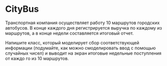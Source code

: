 # CityBus

Транспортная компания осуществляет работу 10 маршрутов городских автобусов. В конце каждого дня регистрируется выручка
по каждому из маршрутов, а в конце недели составляется итоговый отчет.

Напишите класс, который моделирует сбор соответствующей информации (подумайте, как можно смоделировать ввод с помощью
случайных чисел) и выводит на экран итоговые недельные поступления от каждо го из 10 маршрутов.
